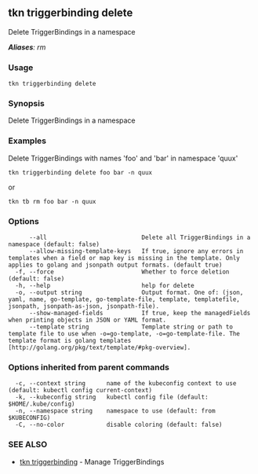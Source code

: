 ## tkn triggerbinding delete

Delete TriggerBindings in a namespace

***Aliases**: rm*

### Usage

```
tkn triggerbinding delete
```

### Synopsis

Delete TriggerBindings in a namespace

### Examples

Delete TriggerBindings with names 'foo' and 'bar' in namespace 'quux'

    tkn triggerbinding delete foo bar -n quux

or

    tkn tb rm foo bar -n quux


### Options

```
      --all                           Delete all TriggerBindings in a namespace (default: false)
      --allow-missing-template-keys   If true, ignore any errors in templates when a field or map key is missing in the template. Only applies to golang and jsonpath output formats. (default true)
  -f, --force                         Whether to force deletion (default: false)
  -h, --help                          help for delete
  -o, --output string                 Output format. One of: (json, yaml, name, go-template, go-template-file, template, templatefile, jsonpath, jsonpath-as-json, jsonpath-file).
      --show-managed-fields           If true, keep the managedFields when printing objects in JSON or YAML format.
      --template string               Template string or path to template file to use when -o=go-template, -o=go-template-file. The template format is golang templates [http://golang.org/pkg/text/template/#pkg-overview].
```

### Options inherited from parent commands

```
  -c, --context string      name of the kubeconfig context to use (default: kubectl config current-context)
  -k, --kubeconfig string   kubectl config file (default: $HOME/.kube/config)
  -n, --namespace string    namespace to use (default: from $KUBECONFIG)
  -C, --no-color            disable coloring (default: false)
```

### SEE ALSO

* [tkn triggerbinding](tkn_triggerbinding.md)	 - Manage TriggerBindings

